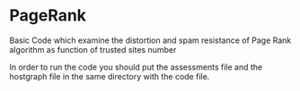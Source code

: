 # PageRank
Basic Code which examine the distortion and spam resistance of Page Rank algorithm as function of trusted sites number

In order to run the code you should put the assessments file and the hostgraph file in the same directory with the code file.
